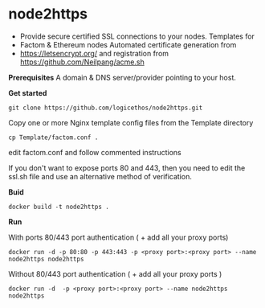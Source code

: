 # node2https

 - Provide secure certified SSL connections to your nodes. Templates for
 - Factom & Ethereum nodes Automated certificate generation from
 - https://letsencrypt.org/ and registration from https://github.com/Neilpang/acme.sh

**Prerequisites**
 A domain & DNS server/provider pointing to your host.

**Get started**

    git clone https://github.com/logicethos/node2https.git

Copy one or more Nginx template config files from the Template directory

    cp Template/factom.conf .

edit factom.conf and follow commented instructions

If you don't want to expose ports 80 and 443, then you need to edit the ssl.sh file and use an alternative method of verification.

**Buid**

    docker build -t node2https .

**Run**

With ports 80/443 port authentication ( + add all your proxy ports)

    docker run -d -p 80:80 -p 443:443 -p <proxy port>:<proxy port> --name node2https node2https
Without 80/443 port authentication ( + add all your proxy ports )

    docker run -d  -p <proxy port>:<proxy port> --name node2https node2https
